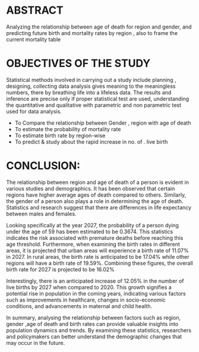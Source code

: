 #  ABSTRACT
Analyzing the relationship between age of death for region and gender, and predicting future birth and mortality rates by region , also to frame the current mortality table

# OBJECTIVES OF THE STUDY
 Statistical methods involved in carrying out a study include planning , designing, collecting data analysis gives meaning to the meaningless numbers, there by breathing life into a lifeless data. The results and inference are precise only if proper statistical test are used, understanding the quantitative and qualitative with parametric and non parametric test used for data analysis.
- To Compare the relationship between Gender , region with age of death
- To estimate the probability of mortality rate
- To estimate birth rate by region-wise
- To predict & study about the rapid increase in no. of . live birth

# CONCLUSION:
The relationship between region and age of death of a person is evident in various studies and demographics. It has been observed that certain regions have higher average ages of death compared to others. Similarly, the gender of a person also plays a role in determining the age of death. Statistics and research suggest that there are differences in life expectancy between males and females.

Looking specifically at the year 2027, the probability of a person dying under the age of 59 has been estimated to be 0.3674. This
statistics indicates the risk associated with premature deaths before reaching this age threshold.
Furthermore, when examining the birth rates in different areas, it is projected that urban areas will experience a birth rate of
11.07% in 2027. In rural areas, the birth rate is anticipated to be 17.04% while other regions will have a birth rate of 19.59%.
Combining these figures, the overall birth rate for 2027 is projected to be 16.02%

Interestingly, there is an anticipated increase of 12.05% in the number of live births by 2027 when compared to 2020. This growth signifies a potential rise in population in the coming years, indicating various factors such as improvements in healthcare, changes in socio-economic conditions, and advancements in maternal and child health.

In summary, analysing the relationship between factors such as region, gender ,age of death and birth rates can provide valuable
insights into population dynamics and trends. By examining these statistics, researchers and policymakers can better understand the demographic changes that may occur in the future.
